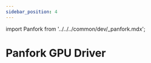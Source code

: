 ```yaml
---
sidebar_position: 4
---
```


import Panfork from '../../../common/dev/\_panfork.mdx';

# Panfork GPU Driver

<Panfork />
